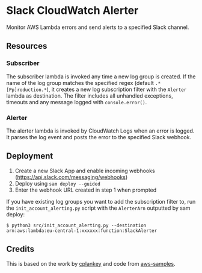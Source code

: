 # Slack CloudWatch Alerter

Monitor AWS Lambda errors and send alerts to a specified Slack channel.

## Resources
### Subscriber
The subscriber lambda is invoked any time a new log group is created. If the name of the log group matches the specified regex (default `.*[Pp]roduction.*`), it creates a new log subscription filter with the `Alerter` lambda as destination. The filter includes all unhandled exceptions, timeouts and any message logged with `console.error()`.


### Alerter
The alerter lambda is invoked by CloudWatch Logs when an error is logged. It parses the log event and posts the error to the specified Slack webhook.

## Deployment

1. Create a new Slack App and enable incoming webhooks (https://api.slack.com/messaging/webhooks)
2. Deploy using `sam deploy --guided`
3. Enter the webhook URL created in step 1 when prompted

If you have existing log groups you want to add the subscription filter to, run the `init_account_alerting.py` script with the `AlerterArn` outputted by sam deploy:

```
$ python3 src/init_account_alerting.py --destination arn:aws:lambda:eu-central-1:xxxxxx:function:SlackAlerter
```

## Credits

This is based on the work by [cplankey](https://github.com/cplankey/lambda-errors-to-slack) and code from [aws-samples](https://github.com/aws-samples/amazon-cloudwatch-log-centralizer).

